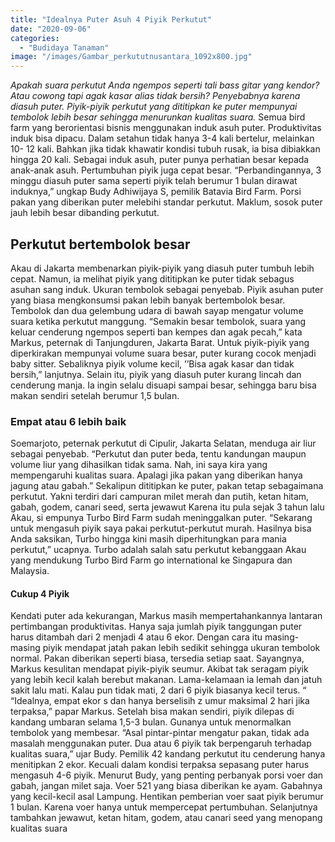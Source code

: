 ```yaml
---
title: "Idealnya Puter Asuh 4 Piyik Perkutut"
date: "2020-09-06"
categories: 
  - "Budidaya Tanaman"
image: "/images/Gambar_perkututnusantara_1092x800.jpg"
---
```


_Apakah suara perkutut Anda ngempos seperti tali bass gitar yang kendor? Atau cowong tapi agak kasar alias tidak bersih? Penyebabnya karena diasuh puter. Piyik-piyik perkutut yang dititipkan ke puter mempunyai tembolok lebih besar sehingga menurunkan kualitas suara._ Semua bird farm yang berorientasi bisnis menggunakan induk asuh puter. Produktivitas induk bisa dipacu. Dalam setahun tidak hanya 3-4 kali bertelur, melainkan 10- 12 kali. Bahkan jika tidak khawatir kondisi tubuh rusak, ia bisa dibiakkan hingga 20 kali. Sebagai induk asuh, puter punya perhatian besar kepada anak-anak asuh. Pertumbuhan piyik juga cepat besar. “Perbandingannya, 3 minggu diasuh puter sama seperti piyik telah berumur 1 bulan dirawat induknya,” ungkap Budy Adhiwijaya S, pemilik Batavia Bird Farm. Porsi pakan yang diberikan puter melebihi standar perkutut. Maklum, sosok puter jauh lebih besar dibanding perkutut.

## Perkutut bertembolok besar

Akau di Jakarta membenarkan piyik-piyik yang diasuh puter tumbuh lebih cepat. Namun, ia melihat piyik yang dititipkan ke puter tidak sebagus asuhan sang induk. Ukuran tembolok sebagai penyebab. Piyik asuhan puter yang biasa mengkonsumsi pakan lebih banyak bertembolok besar. Tembolok dan dua gelembung udara di bawah sayap mengatur volume suara ketika perkutut manggung. “Semakin besar tembolok, suara yang keluar cenderung ngempos seperti ban kempes dan agak pecah,” kata Markus, peternak di Tanjungduren, Jakarta Barat. Untuk piyik-piyik yang diperkirakan mempunyai volume suara besar, puter kurang cocok menjadi baby sitter. Sebaliknya piyik volume kecil, ’’Bisa agak kasar dan tidak bersih,” lanjutnya. Selain itu, piyik yang diasuh puter kurang lincah dan cenderung manja. Ia ingin selalu disuapi sampai besar, sehingga baru bisa makan sendiri setelah berumur 1,5 bulan.

### Empat atau 6 lebih baik

Soemarjoto, peternak perkutut di Cipulir, Jakarta Selatan, menduga air liur sebagai penyebab. “Perkutut dan puter beda, tentu kandungan maupun volume liur yang dihasilkan tidak sama. Nah, ini saya kira yang mempengaruhi kualitas suara. Apalagi jika pakan yang diberikan hanya jagung atau gabah.” Sekalipun dititipkan ke puter, pakan tetap sebagaimana perkutut. Yakni terdiri dari campuran milet merah dan putih, ketan hitam, gabah, godem, canari seed, serta jewawut Karena itu pula sejak 3 tahun lalu Akau, si empunya Turbo Bird Farm sudah meninggalkan puter. “Sekarang untuk mengasuh piyik saya pakai perkutut-perkutut murah. Hasilnya bisa Anda saksikan, Turbo hingga kini masih diperhitungkan para mania perkutut,” ucapnya. Turbo adalah salah satu perkutut kebanggaan Akau yang mendukung Turbo Bird Farm go international ke Singapura dan Malaysia.

#### Cukup 4 Piyik

Kendati puter ada kekurangan, Markus masih mempertahankannya lantaran pertimbangan produktivitas. Hanya saja jumlah piyik tanggungan puter harus ditambah dari 2 menjadi 4 atau 6 ekor. Dengan cara itu masing-masing piyik mendapat jatah pakan lebih sedikit sehingga ukuran tembolok normal. Pakan diberikan seperti biasa, tersedia setiap saat. Sayangnya, Markus kesulitan mendapat piyik-piyik seumur. Akibat tak seragam piyik yang lebih kecil kalah berebut makanan. Lama-kelamaan ia lemah dan jatuh sakit lalu mati. Kalau pun tidak mati, 2 dari 6 piyik biasanya kecil terus. “ “Idealnya, empat ekor s dan hanya berselisih z umur maksimal 2 hari jika terpaksa,” papar Markus. Setelah bisa makan sendiri, piyik dilepas di kandang umbaran selama 1,5-3 bulan. Gunanya untuk menormalkan tembolok yang membesar. “Asal pintar-pintar mengatur pakan, tidak ada masalah menggunakan puter. Dua atau 6 piyik tak berpengaruh terhadap kualitas suara,” ujar Budy. Pemilik 42 kandang perkutut itu cenderung hanya menitipkan 2 ekor. Kecuali dalam kondisi terpaksa sepasang puter harus mengasuh 4-6 piyik. Menurut Budy, yang penting perbanyak porsi voer dan gabah, jangan milet saja. Voer 521 yang biasa diberikan ke ayam. Gabahnya yang kecil-kecil asal Lampung. Hentikan pemberian voer saat piyik berumur 1 bulan. Karena voer hanya untuk mempercepat pertumbuhan. Selanjutnya tambahkan jewawut, ketan hitam, godem, atau canari seed yang menopang kualitas suara
